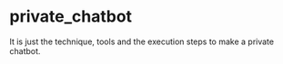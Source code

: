 # private_chatbot
It is just the technique, tools and the execution steps to make a private chatbot. 

